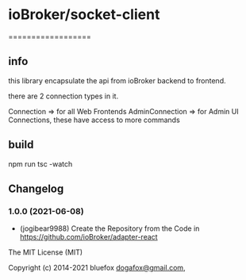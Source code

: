 # ioBroker/socket-client
==================

## info
this library encapsulate the api from ioBroker backend to frontend.

there are 2 connection types in it.

Connection => for all Web Frontends
AdminConnection => for Admin UI Connections, these have access to more commands

## build

npm run tsc -watch

## Changelog

### 1.0.0 (2021-06-08)
* (jogibear9988) Create the Repository from the Code in https://github.com/ioBroker/adapter-react

The MIT License (MIT)

Copyright (c) 2014-2021 bluefox <dogafox@gmail.com>,